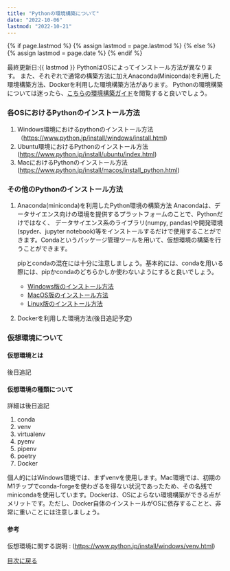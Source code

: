 ```yaml
---
title: "Pythonの環境構築について"
date: "2022-10-06"
lastmod: "2022-10-21"
---
```


{% if page.lastmod %}
  {% assign lastmod = page.lastmod %}
{% else %}
  {% assign lastmod = page.date %}
{% endif %}

<span class="date">最終更新日:{{ lastmod }}</span>
PythonはOSによってインストール方法が異なります。
また、それぞれで通常の構築方法に加えAnaconda(Miniconda)を利用した環境構築方法、Dockerを利用した環境構築方法があります。
Pythonの環境構築については迷ったら、[こちらの環境構築ガイド](https://www.python.jp/install/install.html)を閲覧すると良いでしょう。

### 各OSにおけるPythonのインストール方法
1. Windows環境におけるpythonのインストール方法
   （https://www.python.jp/install/windows/install.html)
2. Ubuntu環境におけるPythonのインストール方法
   (https://www.python.jp/install/ubuntu/index.html)
3. MacにおけるPythonのインストール方法
   (https://www.python.jp/install/macos/install_python.html)

### その他のPythonのインストール方法
1. Anaconda(miniconda)を利用したPython環境の構築方法
   Anacondaは、データサイエンス向けの環境を提供するプラットフォームのことで、Pythonだけではなく、
   データサイエンス系のライブラリ(numpy, pandas)や開発環境(spyder、jupyter notebook)等をインストールするだけで使用することができます。Condaというパッケージ管理ツールを用いて、仮想環境の構築を行うことができます。

   pipとcondaの混在には十分に注意しましょう。基本的には、condaを用いる際には、pipかcondaのどちらかしか使わないようにすると良いでしょう。

   - [Windows版のインストール方法](https://www.python.jp/install/anaconda/windows/install.html)
   - [MacOS版のインストール方法](https://www.python.jp/install/anaconda/macos/install.html)
   - [Linux版のインストール方法](https://www.python.jp/install/anaconda/unix/install.html)

2. Dockerを利用した環境方法(後日追記予定)

### 仮想環境について

#### 仮想環境とは
後日追記

#### 仮想環境の種類について
詳細は後日追記
1. conda
2. venv
3. virtualenv
4. pyenv
5. pipenv
6. poetry
7. Docker

個人的にはWindows環境では、まずvenvを使用します。Mac環境では、初期のM1チップでconda-forgeを使わざるを得ない状況であったため、その名残でminicondaを使用しています。Dockerは、OSによらない環境構築ができる点がメリットです。ただし、Docker自体のインストールがOSに依存することと、非常に重いことには注意しましょう。

#### 参考
仮想環境に関する説明 : (https://www.python.jp/install/windows/venv.html)

[目次に戻る](./index.md)